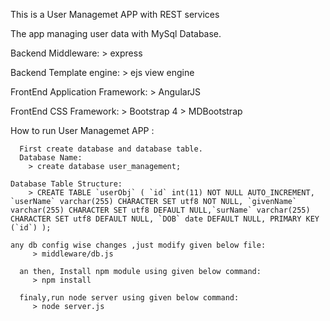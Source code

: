 This is a User Managemet APP with REST services

The app managing user data with  MySql Database.


Backend Middleware:
     > express

Backend Template engine:
     > ejs view engine

FrontEnd Application Framework:
     > AngularJS

FrontEnd CSS Framework:
     > Bootstrap 4
     > MDBootstrap

How to run User Managemet APP :

	  First create database and database table.
	  Database Name:
        > create database user_management;

    Database Table Structure:
        > CREATE TABLE `userObj` ( `id` int(11) NOT NULL AUTO_INCREMENT, `userName` varchar(255) CHARACTER SET utf8 NOT NULL, `givenName` varchar(255) CHARACTER SET utf8 DEFAULT NULL,`surName` varchar(255) CHARACTER SET utf8 DEFAULT NULL, `DOB` date DEFAULT NULL, PRIMARY KEY (`id`) );

    any db config wise changes ,just modify given below file:
         > middleware/db.js

	  an then, Install npm module using given below command:
	     > npm install

	  finaly,run node server using given below command:
	     > node server.js


